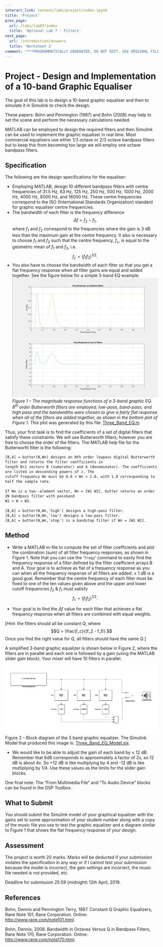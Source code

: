 ```yaml
---
interact_link: content/labs/project/index.ipynb
title: 'Project'
prev_page:
  url: /labs/lab07/index
  title: 'Optional Lab 7 - Filters'
next_page:
  url: /introduction/answers
  title: 'Worksheet 2'
comment: "***PROGRAMMATICALLY GENERATED, DO NOT EDIT. SEE ORIGINAL FILES IN /content***"
---
```


# Project - Design and Implementation of a 10-band Graphic Equaliser

The goal of this lab is to design a 10-band graphic equaliser and then to simulate it in Simulink to check the design.

These papers: Bohn and Pennington (1987) and Bohn (2008) may help to set the scene and perform the necessary calculations needed.

MATLAB can be employed to design the required filters and then Simulink can be used to implement the graphic equaliser in real time. Most commercial equalisers use either 1/3 octave or 2/3 octave bandpass filters but to keep this from becoming too large we will employ one octave bandpass filters. 

## Specification

The following are the design specifications for the equaliser:  

* Employing MATLAB, design 10 different bandpass filters with centre frequencies of 31.5 Hz, 63 Hz, 125 Hz, 250 Hz, 500 Hz, 1000 Hz, 2000 Hz, 4000 Hz, 8000 Hz, and 16000 Hz. These centre frequencies correspond to the ISO (International Standards Organization) standard for graphic equaliser centre frequencies.
* The bandwidth of each filter is the frequency difference 
$$\Delta f = f_2 - f_1,$$
where $f_1$ and $f_2$ correspond to the frequencies where the gain is 3 dB less than the maximum gain at the centre frequency. It also is necessary to choose $f_1$ and $f_2$ such that the centre frequency, $f_c$, is equal to the geometric mean of $f_1$ and $f_2$, i.e.
$$f_c = (f_1f_2)^{1/2}.$$
* You also have to choose the bandwidth of each filter so that you get a flat frequency response when all filter gains are equal and added together. See the figure below for a simple 3-band EQ example.
![Figure 1 – The magnitude response functions of a 3-band graphic EQ.](fig1.png)
*Figure 1 – The magnitude response functions of a 3-band graphic EQ. 8<sup>th</sup> order Butterworth filters are employed; low-pass, band-pass, and high pass and the bandwidths were chosen to give a fairly flat response when all of the filters are added together, as shown in the bottom plot of Figure 1*. This plot was generated by this file: [Three_Band_EQ.m](Three_Band_EQ.m)

Thus, your first task is to find the coefficients of a set of digital filters that satisfy these constraints. We will use Butterworth filters; however you are free to choose the order of the filters. The MATLAB help file for the Butterworth filter is the following:

```
[B,A] = butter(N,Wn) designs an Nth order lowpass digital Butterworth filter and returns the filter coefficients in 
length N+1 vectors B (numerator) and A (denominator). The coefficients are listed in descending powers of z. The 
cutoff frequency Wn must be 0.0 < Wn < 1.0, with 1.0 corresponding to half the sample rate.   

If Wn is a two-‐element vector, Wn = [W1 W2], butter returns an order 2N bandpass filter with passband 
W1 < W < W2.   

[B,A] = butter(N,Wn,'high') designs a high-pass filter. 
[B,A] = butter(N,Wn,'low') designs a low-pass filter. 
[B,A] = butter(N,Wn,'stop') is a bandstop filter if Wn = [W1 W2].   
```

## Method

* Write a MATLAB m-file to compute the set of filter coefficients and plot the combination (sum) of all filter frequency responses, as shown in Figure 1. Note that you can use the ‘`freqz`’ command to easily find the frequency response of a filter defined by the filter coefficient arrays B and A. Your goal is to achieve as flat of a frequency response as you can when all the frequency response of all filters are added: ± 1 dB is a good goal. Remember that the centre frequency of each filter must be fixed to one of the ten values given above and the upper and lower cutoff frequencies $f_2$ & $f_1$ must satisfy
$$f_c = (f_1f_2)^{1/2}.$$ 

* Your goal is to find the $\Delta f$ value for each filter that achieves a flat frequency response when all filters are combined with equal weights. 

[*Hint*: the filters should all be constant $Q$, where 
$$Q = \frac{f_c}{(f_2 - f_1)}.$$
Once you find the right value for $Q$, all filters should have the same $Q$.]

A simplified 3-band graphic equalizer is shown below in Figure 2, where the filters are in parallel and each one is followed by a gain (using the MATLAB slider gain block). Your mixer will have 10 filters in parallel.

![Figure 2 – Block diagram of the 3 band graphic equalizer.](fig2.png)
Figure 2 – Block diagram of the 3 band graphic equalizer. The Simulink Model that produced this image is: [Three_Band_EQ_Model.slx](Three_Band_EQ_Model.slx).

* We would like to be able to adjust the gain of each band by ± 12 dB. Remember that 6dB corresponds to approximately a factor of 2x, so 12 dB is about 4x. So +12 dB is like multiplying by 4 and -12 dB is like multiplying by 1/4. Use these values as the limits for the slider gain blocks.

One final note: The “From Multimedia File” and “To Audio Device” blocks can be found in the DSP Toolbox.

## What to Submit

You should submit the Simulink model of your graphical equalizer with the gains set to some approximation of your student number along with a copy of the music file you use to test the graphic equalizer and a diagram similar to Figure 1 that shows the flat frequency response of your design.

## Assessment

The project is worth 20 marks. Marks will be deducted if your submission violates the specification in any way or if I cannot test your submission because the model is incorrect, the gain settings are incorrect, the music file needed is not provided, etc.

Deadline for submission 25:59 (midnight) 12th April, 2019.


## References

Bohn, Dennis and Pennington Terry, 1987. Constant Q Graphic Equalizers, Rane Note 101, Rane Corporation. Online: http://www.rane.com/note101.html.

Bohn, Dennis, 2008. Bandwidth in Octaves Versus Q in Bandpass Filters, Rane Note 170, Rane Corporation. Online: http://www.rane.com/note170.html.
